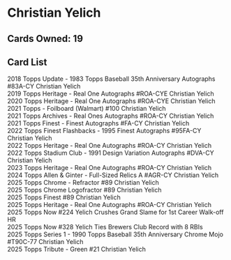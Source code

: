 # Christian Yelich

## Cards Owned: 19

## Card List

2018 Topps Update - 1983 Topps Baseball 35th Anniversary Autographs #83A-CY Christian Yelich<br>
2019 Topps Heritage - Real One Autographs #ROA-CYE Christian Yelich<br>
2020 Topps Heritage - Real One Autographs #ROA-CYE Christian Yelich<br>
2021 Topps  - Foilboard (Walmart) #100 Christian Yelich<br>
2021 Topps Archives - Real Ones Autographs #ROA-CY Christian Yelich<br>
2021 Topps Finest - Finest Autographs #FA-CY Christian Yelich<br>
2022 Topps Finest Flashbacks - 1995 Finest Autographs #95FA-CY Christian Yelich<br>
2022 Topps Heritage - Real One Autographs #ROA-CY Christian Yelich<br>
2022 Topps Stadium Club - 1991 Design Variation Autographs #DVA-CY Christian Yelich<br>
2023 Topps Heritage - Real One Autographs #ROA-CY Christian Yelich<br>
2024 Topps Allen & Ginter - Full-Sized Relics A #AGR-CY Christian Yelich<br>
2025 Topps Chrome - Refractor #89 Christian Yelich<br>
2025 Topps Chrome Logofractor #89 Christian Yelich<br>
2025 Topps Finest #89 Christian Yelich<br>
2025 Topps Heritage - Real One Autographs #ROA-CY Christian Yelich<br>
2025 Topps Now #224 Yelich Crushes Grand Slame for 1st Career Walk-off HR<br>
2025 Topps Now #328 Yelich Ties Brewers Club Record with 8 RBIs<br>
2025 Topps Series 1 - 1990 Topps Baseball 35th Anniversary Chrome Mojo #T90C-77 Christian Yelich<br>
2025 Topps Tribute - Green #21 Christian Yelich<br>
